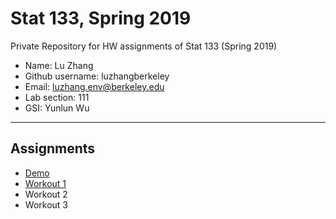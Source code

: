 # Stat 133, Spring 2019

Private Repository for HW assignments of Stat 133 (Spring 2019)

- Name: Lu Zhang
- Github username: luzhangberkeley
- Email: luzhang.env@berkeley.edu
- Lab section: 111
- GSI: Yunlun Wu

-----

## Assignments

- [Demo](demo)
- [Workout 1](workout1)
- Workout 2
- Workout 3


